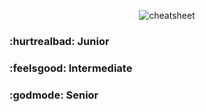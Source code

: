 <p align="center">
  <image src="https://user-images.githubusercontent.com/35368511/125927667-b6a997fd-8555-4264-bdfe-9eba9346b893.png" alt="cheatsheet">
</p>

### :hurtrealbad: Junior

### :feelsgood: Intermediate

### :godmode: Senior
